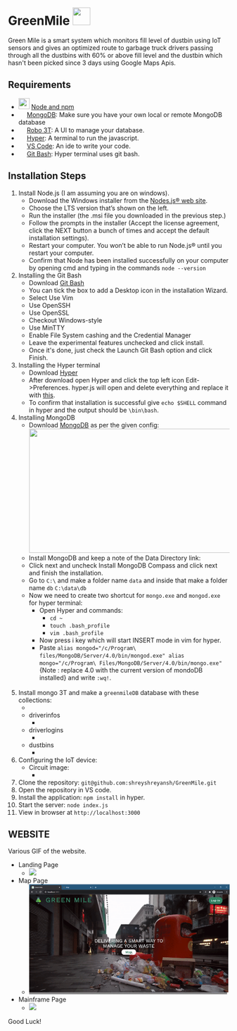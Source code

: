 # GreenMile <img src="https://i.ibb.co/9T9y67S/logo-transparent.png" alt="" data-canonical-src="https://gyazo.com/eb5c5741b6a9a16c692170a41a49c858.png" width="40" height="40" /> 
Green Mile is a smart system which monitors fill level of dustbin using IoT sensors and gives an optimized route to garbage truck drivers passing through all the dustbins with 60% or above fill level and the dustbin which hasn't been picked since 3 days using Google Maps Apis.

## Requirements

- <img src="https://img.icons8.com/color/48/000000/nodejs.png" alt="" data-canonical-src="https://gyazo.com/eb5c5741b6a9a16c692170a41a49c858.png" width="25" height="25" />   [Node and npm](http://nodejs.org)
- <img src="https://img.icons8.com/color/100/000000/mongodb.png" alt="" data-canonical-src="https://gyazo.com/eb5c5741b6a9a16c692170a41a49c858.png" width="15" height="15" />   [MongoDB](https://docs.mongodb.com/manual/): Make sure you have your own local or remote MongoDB database 
- <img src="https://img.icons8.com/color/48/ffffff/mr--hustler-robot.png" alt="" data-canonical-src="https://gyazo.com/eb5c5741b6a9a16c692170a41a49c858.png" width="15" height="15"/>   [Robo 3T](https://robomongo.org/download): A UI to manage your database.
- <img src="https://img.icons8.com/pastel-glyph/64/26e07f/hyperlink--v1.png" alt="" data-canonical-src="https://gyazo.com/eb5c5741b6a9a16c692170a41a49c858.png" width="15" height="15"/>  [Hyper](https://hyper.is/): A terminal to run the javascript.
- <img src="https://img.icons8.com/color/48/26e07f/visual-studio-code-2019.png" alt="" data-canonical-src="https://gyazo.com/eb5c5741b6a9a16c692170a41a49c858.png" width="15" height="15"/> [VS Code](https://code.visualstudio.com/download): An ide to write your code.
- <img src="https://img.icons8.com/color/48/26e07f/git.png" alt="" data-canonical-src="https://gyazo.com/eb5c5741b6a9a16c692170a41a49c858.png" width="15" height="15"/> [Git Bash](https://gitforwindows.org/): Hyper terminal uses git bash.

## Installation Steps

1. Install Node.js (I am assuming you are on windows).
   - Download the Windows installer from the [Nodes.js® web site](http://nodejs.org).
   - Choose the LTS version that’s shown on the left. 
   - Run the installer (the .msi file you downloaded in the previous step.)
   - Follow the prompts in the installer (Accept the license agreement, click the NEXT button a bunch of times and accept the default installation settings).
   - Restart your computer. You won’t be able to run Node.js® until you restart your computer.
   - Confirm that Node has been installed successfully on your computer by opening cmd and typing in the commands `node --version`
2. Installing the Git Bash
   - Download [Git Bash](https://gitforwindows.org/) 
   - You can tick the box to add a Desktop icon in the installation Wizard.
   - Select Use Vim
   - Use OpenSSH
   - Use OpenSSL
   - Checkout Windows-style
   - Use MinTTY
   - Enable File System cashing and the Credential Manager
   - Leave the experimental features unchecked and click install.
   - Once it's done, just check the Launch Git Bash option and click Finish.
3. Installing the Hyper terminal
   - Download [Hyper](https://hyper.is/)
   - After download open Hyper and click the top left icon Edit->Preferences. hyper.js will open and delete everything and replace it with [this](https://gist.github.com/coco-napky/404220405435b3d0373e37ec43e54a23). 
   - To confirm that installation is successful give `echo $SHELL` command in hyper and the output should be `\bin\bash`.
4. Installing MongoDB
   - Download [MongoDB](https://www.mongodb.com/try/download/community) as per the given config:
     <img src="https://i.ibb.co/FJFjK6B/Screenshot-2021-01-27-134020.png" alt="" data-canonical-src="https://gyazo.com/eb5c5741b6a9a16c692170a41a49c858.png" width="700" height="282"/>
   - Install MongoDB and keep a note of the Data Directory link:
     <img src="https://i.ibb.co/FVcBm4q/Screenshot-2021-01-27-134745.png" alt="" data-canonical-src="https://gyazo.com/eb5c5741b6a9a16c692170a41a49c858.png"/>
   - Click next and uncheck Install MongoDB Compass and click next and finish the installation.
   - Go to `C:\` and make a folder name `data` and inside that make a folder name `db` `C:\data\db`
   - Now we need to create two shortcut for `mongo.exe` and `mongod.exe` for hyper terminal:
     - Open Hyper and commands: 
        - `cd ~`
        - `touch .bash_profile`
        - `vim .bash_profile`
     - Now press i key which will start INSERT mode in vim for hyper.
     - Paste `alias mongod="/c/Program\ files/MongoDB/Server/4.0/bin/mongod.exe"
              alias mongo="/c/Program\ Files/MongoDB/Server/4.0/bin/mongo.exe"`
       {Note : replace 4.0 with the current version of mondoDB installed}
       and write `:wq!`.
     <img src="https://miro.medium.com/max/875/1*3JX8Tg3MxhoPqC65r1pfew.png" alt="" data-canonical-src="https://gyazo.com/eb5c5741b6a9a16c692170a41a49c858.png"/>
5. Install mongo 3T and make a `greenmileDB` database with these collections:
   - <img src="https://i.ibb.co/NF5cYq5/Screenshot-2021-01-27-141328.png" alt="" data-canonical-src="https://gyazo.com/eb5c5741b6a9a16c692170a41a49c858.png"/>
   - driverinfos
     - <img src="https://i.ibb.co/0Jvq6ZD/Screenshot-2021-01-27-141537.png" alt="" data-canonical-src="https://gyazo.com/eb5c5741b6a9a16c692170a41a49c858.png"/>
   - driverlogins
     - <img src="https://i.ibb.co/kJkwzrd/Screenshot-2021-01-27-141753.png" alt="" data-canonical-src="https://gyazo.com/eb5c5741b6a9a16c692170a41a49c858.png"/>
   - dustbins
     - <img src="https://i.ibb.co/wKvwS2p/Screenshot-2021-01-27-141935.png" alt="" data-canonical-src="https://gyazo.com/eb5c5741b6a9a16c692170a41a49c858.png"/>
6. Configuring the IoT device:
   - Circuit image:
     - <img src="https://i.ibb.co/kVLRMyL/Screenshot-2021-01-27-163417.png" alt="" data-canonical-src="https://gyazo.com/eb5c5741b6a9a16c692170a41a49c858.png"/>
7. Clone the repository: `git@github.com:shreyshreyansh/GreenMile.git`
8. Open the repository in VS code.
9. Install the application: `npm install` in hyper. 
10. Start the server: `node index.js`
11. View in browser at `http://localhost:3000`

## WEBSITE
Various GIF of the website.

- Landing Page
  - ![](https://github.com/shreyshreyansh/GreenMile/blob/master/landPage.gif)
- Map Page
  - ![](https://github.com/shreyshreyansh/GreenMile/blob/master/map.gif)
- Mainframe Page
  - ![](https://github.com/shreyshreyansh/GreenMile/blob/master/mainFrameG.gif)


Good Luck!
